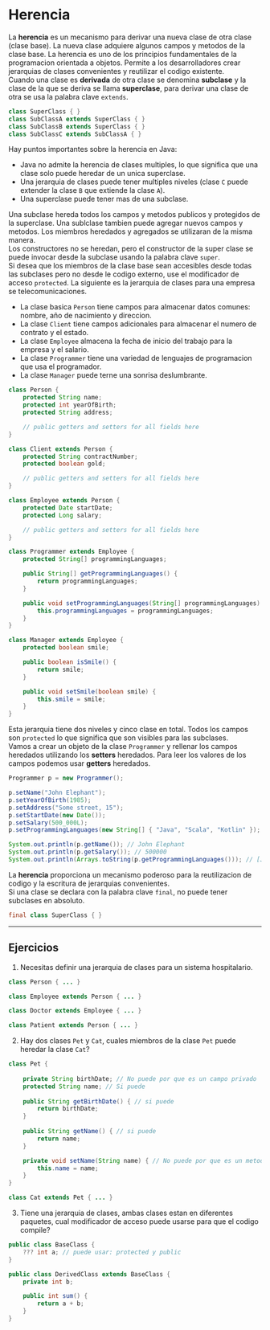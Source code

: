 # Herencia
La **herencia** es un mecanismo para derivar una nueva clase de otra clase (clase base). La nueva clase adquiere algunos campos y metodos de la clase base. La herencia es uno de los principios fundamentales de la programacion orientada a objetos. Permite a los desarrolladores crear jerarquias de clases convenientes y reutilizar el codigo existente.  
Cuando una clase es **derivada** de otra clase se denomina **subclase** y la clase de la que se deriva se llama **superclase**, para derivar una clase de otra se usa la palabra clave `extends`.
~~~java
class SuperClass { }
class SubClassA extends SuperClass { }
class SubClassB extends SuperClass { }
class SubClassC extends SubClassA { }
~~~
Hay puntos importantes sobre la herencia en Java:
- Java no admite la herencia de clases multiples, lo que significa que una clase solo puede heredar de un unica superclase.
- Una jerarquia de clases puede tener multiples niveles (clase `C` puede extender la clase `B` que extiende la clase `A`).
- Una superclase puede tener mas de una subclase.  

Una subclase hereda todos los campos y metodos publicos y protegidos de la superclase. Una sublclase tambien puede agregar nuevos campos y metodos. Los miembros heredados y agregados se utilizaran de la misma manera.  
Los constructores no se heredan, pero el constructor de la super clase se puede invocar desde la subclase usando la palabra clave `super`.  
Si desea que los miembros de la clase base sean accesibles desde todas las subclases pero no desde le codigo externo, use el modificador de acceso `protected`. La siguiente es la jerarquia de clases para una empresa se telecomunicaciones.
- La clase basica `Person` tiene campos para almacenar datos comunes: nombre, año de nacimiento y direccion.
- La clase `Client` tiene campos adicionales para almacenar el numero de contrato y el estado.
- La clase `Employee` almacena la fecha de inicio del trabajo para la empresa y el salario.
- La clase `Programmer` tiene una variedad de lenguajes de programacion que usa el programador.
- La clase `Manager` puede terne una sonrisa deslumbrante.
~~~java
class Person {
    protected String name;
    protected int yearOfBirth;
    protected String address;

    // public getters and setters for all fields here
}

class Client extends Person {
    protected String contractNumber;
    protected boolean gold;

    // public getters and setters for all fields here
}

class Employee extends Person {
    protected Date startDate;
    protected Long salary;

    // public getters and setters for all fields here
}

class Programmer extends Employee {
    protected String[] programmingLanguages;

    public String[] getProgrammingLanguages() {
        return programmingLanguages;
    }

    public void setProgrammingLanguages(String[] programmingLanguages) {
        this.programmingLanguages = programmingLanguages;
    }
}

class Manager extends Employee {
    protected boolean smile;

    public boolean isSmile() {
        return smile;
    }

    public void setSmile(boolean smile) {
        this.smile = smile;
    }
}
~~~
Esta jerarquia tiene dos niveles y cinco clase en total. Todos los campos son `protected` lo que significa que son visibles para las subclases.  
Vamos a crear un objeto de la clase `Programmer` y rellenar los campos heredados utilizando los **setters** heredados. Para leer los valores de los campos podemos usar **getters** heredados.
~~~java
Programmer p = new Programmer();

p.setName("John Elephant");
p.setYearOfBirth(1985);
p.setAddress("Some street, 15");
p.setStartDate(new Date());
p.setSalary(500_000L);
p.setProgrammingLanguages(new String[] { "Java", "Scala", "Kotlin" });

System.out.println(p.getName()); // John Elephant
System.out.println(p.getSalary()); // 500000
System.out.println(Arrays.toString(p.getProgrammingLanguages())); // [Java, Scala, Kotlin]
~~~
La **herencia** proporciona un mecanismo poderoso para la reutilizacion de codigo y la escritura de jerarquias convenientes.  
Si una clase se declara con la palabra clave `final`, no puede tener subclases en absoluto.
~~~java
final class SuperClass { }
~~~
---
## Ejercicios
1. Necesitas definir una jerarquia de clases para un sistema hospitalario.
~~~java
class Person { ... }

class Employee extends Person { ... }

class Doctor extends Employee { ... }

class Patient extends Person { ... }
~~~
2. Hay dos clases `Pet` y `Cat`, cuales miembros de la clase `Pet` puede heredar la clase `Cat`?
~~~java
class Pet {
        
    private String birthDate; // No puede por que es un campo privado
    protected String name; // Si puede
    
    public String getBirthDate() { // si puede
        return birthDate;
    }
        
    public String getName() { // si puede
        return name;
    }

    private void setName(String name) { // No puede por que es un metod privado
        this.name = name;
    }
}

class Cat extends Pet { ... }
~~~
3. Tiene una jerarquia de clases, ambas clases estan en diferentes paquetes, cual modificador de acceso puede usarse para que el codigo compile?
~~~java
public class BaseClass {
    ??? int a; // puede usar: protected y public
}

public class DerivedClass extends BaseClass {
    private int b; 

    public int sum() {
        return a + b;
    }
}
~~~
